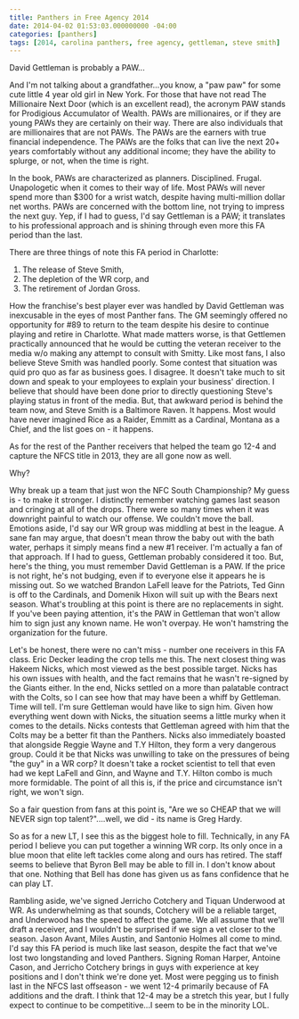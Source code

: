 ```yaml
---
title: Panthers in Free Agency 2014
date: 2014-04-02 01:53:03.000000000 -04:00
categories: [panthers]
tags: [2014, carolina panthers, free agency, gettleman, steve smith]
---
```


David Gettleman is probably a PAW...

And I'm not talking about a grandfather...you know, a "paw paw" for some cute little 4 year old girl in New York. For those that have not read The Millionaire Next Door (which is an excellent read), the acronym PAW stands for Prodigious Accumulator of Wealth. PAWs are millionaires, or if they are young PAWs they are certainly on their way. There are also individuals that are millionaires that are not PAWs. The PAWs are the earners with true financial independence. The PAWs are the folks that can live the next 20+ years comfortably without any additional income; they have the ability to splurge, or not, when the time is right.

In the book, PAWs are characterized as planners. Disciplined. Frugal. Unapologetic when it comes to their way of life. Most PAWs will never spend more than $300 for a wrist watch, despite having multi-million dollar net worths. PAWs are concerned with the bottom line, not trying to impress the next guy. Yep, if I had to guess, I'd say Gettleman is a PAW; it translates to his professional approach and is shining through even more this FA period than the last.

There are three things of note this FA period in Charlotte:

1. The release of Steve Smith,
2. The depletion of the WR corp, and
3. The retirement of Jordan Gross.

How the franchise's best player ever was handled by David Gettleman was inexcusable in the eyes of most Panther fans. The GM seemingly offered no opportunity for #89 to return to the team despite his desire to continue playing and retire in Charlotte. What made matters worse, is that Gettlemen practically announced that he would be cutting the veteran receiver to the media w/o making any attempt to consult with Smitty. Like most fans, I also believe Steve Smith was handled poorly. Some contest that situation was quid pro quo as far as business goes. I disagree. It doesn't take much to sit down and speak to your employees to explain your business' direction. I believe that should have been done prior to directly questioning Steve's playing status in front of the media. But, that awkward period is behind the team now, and Steve Smith is a Baltimore Raven. It happens. Most would have never imagined Rice as a Raider, Emmitt as a Cardinal, Montana as a Chief, and the list goes on - it happens.

As for the rest of the Panther receivers that helped the team go 12-4 and capture the NFCS title in 2013, they are all gone now as well.

Why?

Why break up a team that just won the NFC South Championship? My guess is - to make it stronger. I distinctly remember watching games last season and cringing at all of the drops. There were so many times when it was downright painful to watch our offense. We couldn't move the ball. Emotions aside, I'd say our WR group was middling at best in the league. A sane fan may argue, that doesn't mean throw the baby out with the bath water, perhaps it simply means find a new #1 receiver. I'm actually a fan of that approach. If I had to guess, Gettleman probably considered it too. But, here's the thing, you must remember David Gettleman is a PAW. If the price is not right, he's not budging, even if to everyone else it appears he is missing out. So we watched Brandon LaFell leave for the Patriots, Ted Ginn is off to the Cardinals, and Domenik Hixon will suit up with the Bears next season. What's troubling at this point is there are no replacements in sight. If you've been paying attention, it's the PAW in Gettleman that won't allow him to sign just any known name. He won't overpay. He won't hamstring the organization for the future.

Let's be honest, there were no can't miss - number one receivers in this FA class. Eric Decker leading the crop tells me this. The next closest thing was Hakeem Nicks, which most viewed as the best possible target. Nicks has his own issues with health, and the fact remains that he wasn't re-signed by the Giants either. In the end, Nicks settled on a more than palatable contract with the Colts, so I can see how that may have been a whiff by Gettleman. Time will tell. I'm sure Gettleman would have like to sign him. Given how everything went down with Nicks, the situation seems a little murky when it comes to the details. Nicks contests that Gettleman agreed with him that the Colts may be a better fit than the Panthers. Nicks also immediately boasted that alongside Reggie Wayne and T.Y Hilton, they form a very dangerous group. Could it be that Nicks was unwilling to take on the pressures of being "the guy" in a WR corp? It doesn't take a rocket scientist to tell that even had we kept LaFell and Ginn, and Wayne and T.Y. Hilton combo is much more formidable. The point of all this is, if the price and circumstance isn't right, we won't sign.

So a fair question from fans at this point is, "Are we so CHEAP that we will NEVER sign top talent?"....well, we did - its name is Greg Hardy.

So as for a new LT, I see this as the biggest hole to fill. Technically, in any FA period I believe you can put together a winning WR corp. Its only once in a blue moon that elite left tackles come along and ours has retired. The staff seems to believe that Byron Bell may be able to fill in. I don't know about that one. Nothing that Bell has done has given us as fans confidence that he can play LT.

Rambling aside, we've signed Jerricho Cotchery and Tiquan Underwood at WR. As underwhelming as that sounds, Cotchery will be a reliable target, and Underwood has the speed to affect the game. We all assume that we'll draft a receiver, and I wouldn't be surprised if we sign a vet closer to the season. Jason Avant, Miles Austin, and Santonio Holmes all come to mind. I'd say this FA period is much like last season, despite the fact that we've lost two longstanding and loved Panthers. Signing Roman Harper, Antoine Cason, and Jerricho Cotchery brings in guys with experience at key positions and I don't think we're done yet. Most were pegging us to finish last in the NFCS last offseason - we went 12-4 primarily because of FA additions and the draft. I think that 12-4 may be a stretch this year, but I fully expect to continue to be competitive...I seem to be in the minority LOL.

